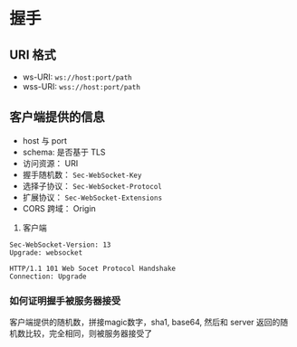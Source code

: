 # 握手

## URI 格式

- ws-URI: `ws://host:port/path`
- wss-URI: `wss://host:port/path`

## 客户端提供的信息

- host 与 port
- schema: 是否基于 TLS
- 访问资源： URI
- 握手随机数： `Sec-WebSocket-Key`
- 选择子协议： `Sec-WebSocket-Protocol`
- 扩展协议： `Sec-WebSocket-Extensions`
- CORS 跨域： Origin

1. 客户端

```
Sec-WebSocket-Version: 13
Upgrade: websocket
```

```
HTTP/1.1 101 Web Socet Protocol Handshake
Connection: Upgrade
```

### 如何证明握手被服务器接受

客户端提供的随机数，拼接magic数字，sha1, base64, 然后和 server 返回的随机数比较，完全相同，则被服务器接受了